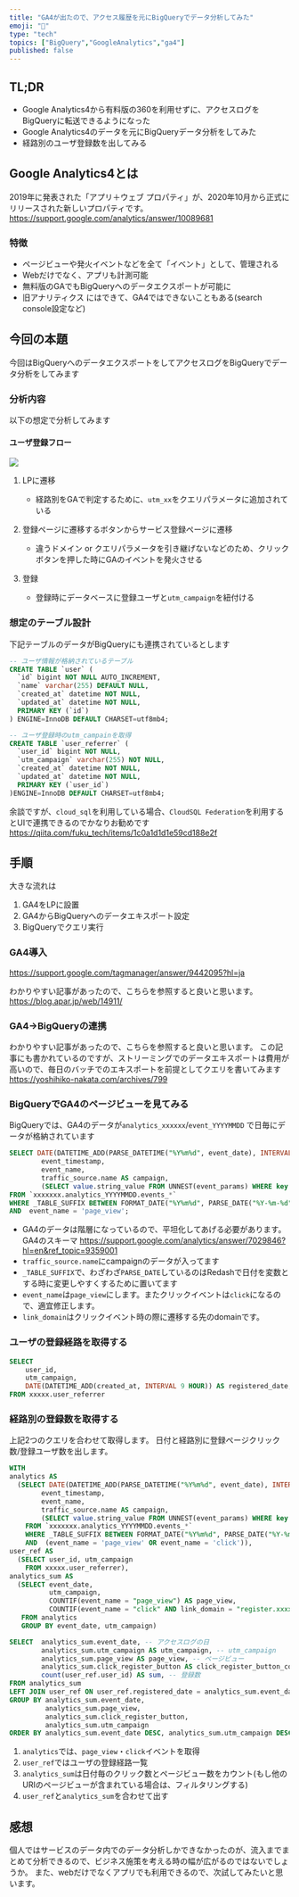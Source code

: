 ```yaml
---
title: "GA4が出たので、アクセス履歴を元にBigQueryでデータ分析してみた"
emoji: "🐝"
type: "tech" 
topics: ["BigQuery","GoogleAnalytics","ga4"]
published: false
---
```


## TL;DR
- Google Analytics4から有料版の360を利用せずに、アクセスログをBigQueryに転送できるようになった
- Google Analytics4のデータを元にBigQueryデータ分析をしてみた
- 経路別のユーザ登録数を出してみる

## Google Analytics4とは
2019年に発表された「アプリ＋ウェブ プロパティ」が、2020年10月から正式にリリースされた新しいプロパティです。
https://support.google.com/analytics/answer/10089681

### 特徴
- ページビューや発火イベントなどを全て「イベント」として、管理される
- Webだけでなく、アプリも計測可能
- 無料版のGAでもBigQueryへのデータエクスポートが可能に
- 旧アナリティクス にはできて、GA4ではできないこともある(search console設定など)

## 今回の本題
今回はBigQueryへのデータエクスポートをしてアクセスログをBigQueryでデータ分析をしてみます

### 分析内容
以下の想定で分析してみます
#### ユーザ登録フロー
![](https://storage.googleapis.com/zenn-user-upload/j9e1lu9eef56egi7zfm0piwzig6l)

1. LPに遷移
    - 経路別をGAで判定するために、`utm_xx`をクエリパラメータに追加されている

2. 登録ページに遷移するボタンからサービス登録ページに遷移
    - 違うドメイン or クエリパラメータを引き継げないなどのため、クリックボタンを押した時にGAのイベントを発火させる

3. 登録
    - 登録時にデータベースに登録ユーザと`utm_campaign`を紐付ける

### 想定のテーブル設計
下記テーブルのデータがBigQueryにも連携されているとします

```sql
-- ユーザ情報が格納されているテーブル
CREATE TABLE `user` (
  `id` bigint NOT NULL AUTO_INCREMENT,
  `name` varchar(255) DEFAULT NULL,
  `created_at` datetime NOT NULL,
  `updated_at` datetime NOT NULL,
  PRIMARY KEY (`id`)
) ENGINE=InnoDB DEFAULT CHARSET=utf8mb4;

-- ユーザ登録時のutm_campainを取得
CREATE TABLE `user_referrer` (
  `user_id` bigint NOT NULL,
  `utm_campaign` varchar(255) NOT NULL,
  `created_at` datetime NOT NULL,
  `updated_at` datetime NOT NULL,
  PRIMARY KEY (`user_id`)
)ENGINE=InnoDB DEFAULT CHARSET=utf8mb4;
```


余談ですが、`cloud_sql`を利用している場合、`CloudSQL Federation`を利用するとUIで連携できるのでかなりお勧めです
https://qiita.com/fuku_tech/items/1c0a1d1d1e59cd188e2f


## 手順
大きな流れは
1. GA4をLPに設置
2. GA4からBigQueryへのデータエキスポート設定
3. BigQueryでクエリ実行

### GA4導入
https://support.google.com/tagmanager/answer/9442095?hl=ja

わかりやすい記事があったので、こちらを参照すると良いと思います。
https://blog.apar.jp/web/14911/

### GA4->BigQueryの連携
わかりやすい記事があったので、こちらを参照すると良いと思います。
この記事にも書かれているのですが、ストリーミングでのデータエキスポートは費用が高いので、毎日のバッチでのエキスポートを前提としてクエリを書いてみます
https://yoshihiko-nakata.com/archives/799

### BigQueryでGA4のページビューを見てみる
BigQueryでは、GA4のデータが`analytics_xxxxxx`/`event_YYYYMMDD` で日毎にデータが格納されています

```sql
SELECT DATE(DATETIME_ADD(PARSE_DATETIME("%Y%m%d", event_date), INTERVAL 9 HOUR)) AS event_date,
        event_timestamp,
        event_name,
        traffic_source.name AS campaign,
        (SELECT value.string_value FROM UNNEST(event_params) WHERE key = 'link_domain') AS link_domain
FROM `xxxxxxx.analytics_YYYYMMDD.events_*`
WHERE _TABLE_SUFFIX BETWEEN FORMAT_DATE("%Y%m%d", PARSE_DATE("%Y-%m-%d", '2021-01-05')) AND FORMAT_DATE("%Y%m%d", PARSE_DATE("%Y-%m-%d", '2021-01-17')
AND  event_name = 'page_view';
```

- GA4のデータは階層になっているので、平坦化してあげる必要があります。
GA4のスキーマ
https://support.google.com/analytics/answer/7029846?hl=en&ref_topic=9359001
- `traffic_source.name`にcampaignのデータが入ってます
- `_TABLE_SUFFIX`で、わざわざ`PARSE_DATE`しているのはRedashで日付を変数とする時に変更しやすくするために置いてます
- `event_name`は`page_view`にします。またクリックイベントは`click`になるので、適宜修正します。
- `link_domain`はクリックイベント時の際に遷移する先のdomainです。

### ユーザの登録経路を取得する
```sql
SELECT 
    user_id, 
    utm_campaign,
    DATE(DATETIME_ADD(created_at, INTERVAL 9 HOUR)) AS registered_date,
FROM xxxxx.user_referrer
```

### 経路別の登録数を取得する
上記2つのクエリを合わせて取得します。
日付と経路別に登録ページクリック数/登録ユーザ数を出します。

```sql
WITH 
analytics AS
  (SELECT DATE(DATETIME_ADD(PARSE_DATETIME("%Y%m%d", event_date), INTERVAL 9 HOUR)) AS event_date,
        event_timestamp,
        event_name,
        traffic_source.name AS campaign,
        (SELECT value.string_value FROM UNNEST(event_params) WHERE key = 'link_domain') AS link_domain -- clickイベント時の遷移先ドメイン
    FROM `xxxxxxx.analytics_YYYYMMDD.events_*`
    WHERE _TABLE_SUFFIX BETWEEN FORMAT_DATE("%Y%m%d", PARSE_DATE("%Y-%m-%d", '2021-01-05')) AND FORMAT_DATE("%Y%m%d", PARSE_DATE("%Y-%m-%d", '2021-01-17')
    AND  (event_name = 'page_view' OR event_name = 'click')),
user_ref AS
  (SELECT user_id, utm_campaign
    FROM xxxxx.user_referrer),
analytics_sum AS
  (SELECT event_date,
          utm_campaign,
          COUNTIF(event_name = "page_view") AS page_view,
          COUNTIF(event_name = "click" AND link_domain = "register.xxxx.com") AS click_register_button -- 登録ページに遷移するボタンのみカウント
   FROM analytics
   GROUP BY event_date, utm_campaign)

SELECT  analytics_sum.event_date, -- アクセスログの日
        analytics_sum.utm_campaign AS utm_campaign, -- utm_campaign
        analytics_sum.page_view AS page_view, -- ページビュー
        analytics_sum.click_register_button AS click_register_button_count, --登録ページ遷移ボタンクリック
        count(user_ref.user_id) AS sum, -- 登録数
FROM analytics_sum
LEFT JOIN user_ref ON user_ref.registered_date = analytics_sum.event_date AND user_ref.utm_campaign = analytics_sum.utm_campaign
GROUP BY analytics_sum.event_date,
         analytics_sum.page_view,
         analytics_sum.click_register_button,
         analytics_sum.utm_campaign
ORDER BY analytics_sum.event_date DESC, analytics_sum.utm_campaign DESC

```

1. `analytics`では、`page_view`・`click`イベントを取得
2. `user_ref`ではユーザの登録経路一覧
3. `analytics_sum`は日付毎のクリック数とページビュー数をカウント(もし他のURIのページビューが含まれている場合は、フィルタリングする)
4. `user_ref`と`analytics_sum`を合わせて出す


## 感想
個人ではサービスのデータ内でのデータ分析しかできなかったのが、流入までまとめて分析できるので、ビジネス施策を考える時の幅が広がるのではないでしょうか。
また、webだけでなくアプリでも利用できるので、次試してみたいと思います。

